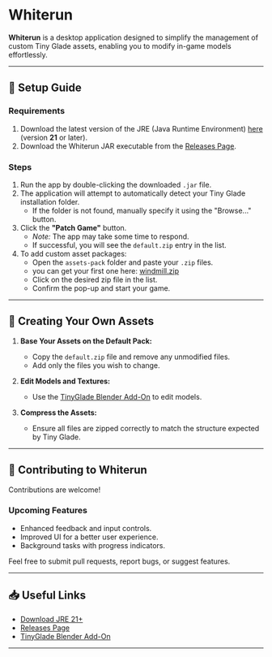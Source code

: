 # Whiterun

**Whiterun** is a desktop application designed to simplify the management of custom Tiny Glade assets, enabling you to
modify in-game models effortlessly.

---

## 🔧 Setup Guide

### Requirements

1. Download the latest version of the JRE (Java Runtime Environment) [here](https://adoptium.net/) (version **21** or
   later).
2. Download the Whiterun JAR executable from
   the [Releases Page](https://github.com/Hbeau/whiterun/releases).

### Steps

1. Run the app by double-clicking the downloaded `.jar` file.
2. The application will attempt to automatically detect your Tiny Glade installation folder.
    - If the folder is not found, manually specify it using the "Browse..." button.
3. Click the **"Patch Game"** button.
    - *Note:* The app may take some time to respond.
    - If successful, you will see the `default.zip` entry in the list.
4. To add custom asset packages:
    - Open the `assets-pack` folder and paste your `.zip` files.
    - you can get your first one here: [windmill.zip](https://raw.githubusercontent.com/Hbeau/Whiterun/refs/heads/main/windmill.zip)
    - Click on the desired zip file in the list.
    - Confirm the pop-up and start your game.

---

## 🎨 Creating Your Own Assets

1. **Base Your Assets on the Default Pack:**
    - Copy the `default.zip` file and remove any unmodified files.
    - Add only the files you wish to change.

2. **Edit Models and Textures:**
    - Use the [TinyGlade Blender Add-On](https://github.com/Hbeau/TinyGlade-Blender-AddOn) to edit models.

3. **Compress the Assets:**
    - Ensure all files are zipped correctly to match the structure expected by Tiny Glade.

---

## 🤝 Contributing to Whiterun

Contributions are welcome!

### Upcoming Features

- Enhanced feedback and input controls.
- Improved UI for a better user experience.
- Background tasks with progress indicators.

Feel free to submit pull requests, report bugs, or suggest features.

---

## 📥 Useful Links

- [Download JRE 21+](https://adoptium.net/)
- [Releases Page](https://github.com/Hbeau/Whiterun/releases)
- [TinyGlade Blender Add-On](https://github.com/Hbeau/TinyGlade-Blender-AddOn)

---
